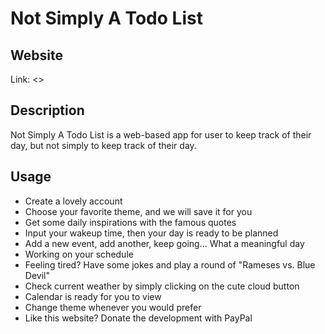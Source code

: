 # Not Simply A Todo List
## Website
Link: <>
## Description
Not Simply A Todo List is a web-based app for user to keep track of their day, but not simply to keep track of their day.
## Usage
- Create a lovely account
- Choose your favorite theme, and we will save it for you
- Get some daily inspirations with the famous quotes
- Input your wakeup time, then your day is ready to be planned
- Add a new event, add another, keep going... What a meaningful day
- Working on your schedule
- Feeling tired? Have some jokes and play a round of "Rameses vs. Blue Devil"
- Check current weather by simply clicking on the cute cloud button
- Calendar is ready for you to view
- Change theme whenever you would prefer
- Like this website? Donate the development with PayPal
